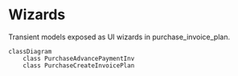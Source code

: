 # Wizards

Transient models exposed as UI wizards in purchase_invoice_plan.

```mermaid
classDiagram
    class PurchaseAdvancePaymentInv
    class PurchaseCreateInvoicePlan
```
